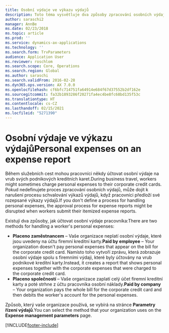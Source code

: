 ```yaml
---
title: Osobní výdaje ve výkazu výdajů
description: Toto téma vysvětluje dva způsoby zpracování osobních výdajů pracovníka v Microsoft Dynamics 365 Finance.
author: saraschi2
manager: AnnBe
ms.date: 02/23/2018
ms.topic: article
ms.prod: ''
ms.service: dynamics-ax-applications
ms.technology: ''
ms.search.form: TrvParameters
audience: Application User
ms.reviewer: roschlom
ms.search.scope: Core, Operations
ms.search.region: Global
ms.author: saraschi
ms.search.validFrom: 2016-02-28
ms.dyn365.ops.version: AX 7.0.0
ms.openlocfilehash: cf6bfc714751fa64914e684f67d37552b2df162e
ms.sourcegitcommit: fa32b1893286f20271fa4ec4be8fc68bd135f53c
ms.translationtype: HT
ms.contentlocale: cs-CZ
ms.lasthandoff: 02/15/2021
ms.locfileid: "5271390"
---
```

# <a name="personal-expenses-on-an-expense-report"></a><span data-ttu-id="3a8b9-103">Osobní výdaje ve výkazu výdajů</span><span class="sxs-lookup"><span data-stu-id="3a8b9-103">Personal expenses on an expense report</span></span>

<span data-ttu-id="3a8b9-104">Během služebních cest mohou pracovníci někdy účtovat osobní výdaje na vrub svých podnikových kreditních karet.</span><span class="sxs-lookup"><span data-stu-id="3a8b9-104">During business travel, workers might sometimes charge personal expenses to their corporate credit cards.</span></span> <span data-ttu-id="3a8b9-105">Pokud nedefinujete proces zpracování osobních výdajů, může dojít k narušení procesu schvalování výkazů výdajů, když pracovníci předloží své rozepsané výkazy výdajů.</span><span class="sxs-lookup"><span data-stu-id="3a8b9-105">If you don't define a process for handling personal expenses, the approval process for expense reports might be disrupted when workers submit their itemized expense reports.</span></span> 

<span data-ttu-id="3a8b9-106">Existují dva způsoby, jak účtovat osobní výdaje pracovníka:</span><span class="sxs-lookup"><span data-stu-id="3a8b9-106">There are two methods for handling a worker's personal expenses:</span></span>

- <span data-ttu-id="3a8b9-107">**Placeno zaměstnancem** – Vaše organizace neplatí osobní výdaje, které jsou uvedeny na účtu firemní kreditní karty.</span><span class="sxs-lookup"><span data-stu-id="3a8b9-107">**Paid by employee** – Your organization doesn't pay personal expenses that appear on the bill for the corporate credit card.</span></span> <span data-ttu-id="3a8b9-108">Namísto toho vytvoří zprávu, která zobrazuje osobní výdaje spolu s firemními výdaji, které byly účtovány na vrub podnikové kreditní karty.</span><span class="sxs-lookup"><span data-stu-id="3a8b9-108">Instead, it creates a report that shows personal expenses together with the corporate expenses that were charged to the corporate credit card.</span></span>
- <span data-ttu-id="3a8b9-109">**Placeno společností** – Vaše organizace zaplatí celý účet firemní kreditní karty a poté strhne z účtu pracovníka osobní náklady.</span><span class="sxs-lookup"><span data-stu-id="3a8b9-109">**Paid by company** – Your organization pays the whole bill for the corporate credit card and then debits the worker's account for the personal expenses.</span></span>

<span data-ttu-id="3a8b9-110">Způsob, který vaše organizace používá, se vybírá na stránce **Parametry řízení výdajů**.</span><span class="sxs-lookup"><span data-stu-id="3a8b9-110">You can select the method that your organization uses on the **Expense management parameters** page.</span></span>


[!INCLUDE[footer-include](../includes/footer-banner.md)]